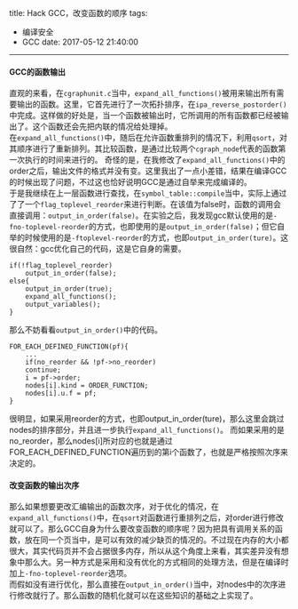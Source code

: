 title: Hack GCC，改变函数的顺序
tags:
  - 编译安全
  - GCC
date: 2017-05-12 21:40:00
---
#### GCC的函数输出
直观的来看，在`cgraphunit.c`当中，`expand_all_functions()`被用来输出所有需要输出的函数。这里，它首先进行了一次拓扑排序，在`ipa_reverse_postorder()`中完成。这样做的好处是，当一个函数被输出时，它所调用的所有函数都已经被输出了。这个函数还会先把内联的情况给处理掉。  
在`expand_all_functions()`中，随后在允许函数重排列的情况下，利用`qsort`，对其顺序进行了重新排列。其比较函数，是通过比较两个`cgraph_node`代表的函数第一次执行的时间来进行的。 
奇怪的是，在我修改了`expand_all_functions()`中的order之后，输出文件的格式并没有变。这里我出了一点小差错，结果在编译GCC的时候出现了问题，不过这也恰好说明GCC是通过自举来完成编译的。   
于是我继续在上一层函数进行查找，在`symbol_table::compile`当中，实际上通过了了一个`flag_toplevel_reorder`来进行判断。在该值为false时，函数的调用会直接调用：`output_in_order(false)`。在实验之后，我发现gcc默认使用的是`-fno-toplevel-reorder`的方式，也即使用的是`output_in_order(false)`；但它自举的时候使用的是`-ftoplevel-reorder`的方式，也即`output_in_order(ture)`。这很自然：gcc优化自己的代码，这是它自身的需要。

	if(!flag_toplevel_reorder)
		output_in_order(false);
	else{
		output_in_order(true);
		expand_all_functions();
		output_variables();
	}
	
那么不妨看看`output_in_order()`中的代码。

	FOR_EACH_DEFINED_FUNCTION(pf){
		...
		if(no_reorder && !pf->no_reorder)
		continue;
		i = pf->order;
		nodes[i].kind = ORDER_FUNCTION;
		nodes[i].u.f = pf;
	}
	
很明显，如果采用reorder的方式，也即output_in_order(ture)，那么这里会跳过nodes的排序部分，并且进一步执行`expand_all_functions()`。
而如果采用的是no_reorder，那么nodes[i]所对应的也就是通过FOR_EACH_DEFINED_FUNCTION遍历到的第i个函数了，也就是严格按照次序来决定的。
#### 改变函数的输出次序
那么如果想要更改汇编输出的函数次序，对于优化的情况，在`expand_all_functions()`中，在`qsort`对函数进行重排列之后，对order进行修改就可以了。那么GCC自身为什么要改变函数的顺序呢？因为把具有调用关系的函数，放在同一个页当中，是可以有效的减少缺页的情况的。不过现在内存的大小都很大，其实代码页并不会占据很多内存，所以从这个角度上来看，其实差异没有想象中那么大。另一种方式是采用和没有优化的方式相同的处理方法，但是在编译时加上`-fno-toplevel-reorder`选项。    
而假如没有进行优化，那么直接在`output_in_order()`当中，对nodes中的次序进行修改就行了。那么函数的随机化就可以在这些知识的基础之上实现了。  